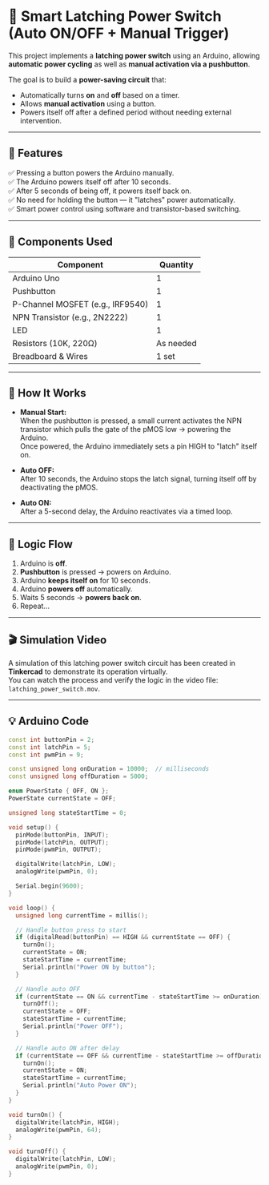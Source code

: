 # 🔌 Smart Latching Power Switch (Auto ON/OFF + Manual Trigger)

This project implements a **latching power switch** using an Arduino, allowing **automatic power cycling** as well as **manual activation via a pushbutton**.

The goal is to build a **power-saving circuit** that:
- Automatically turns **on** and **off** based on a timer.
- Allows **manual activation** using a button.
- Powers itself off after a defined period without needing external intervention.

---

## 🚀 Features

✅ Pressing a button powers the Arduino manually.  
✅ The Arduino powers itself off after 10 seconds.  
✅ After 5 seconds of being off, it powers itself back on.  
✅ No need for holding the button — it "latches" power automatically.  
✅ Smart power control using software and transistor-based switching.

---

## 🧰 Components Used

| Component              | Quantity |
|------------------------|----------|
| Arduino Uno            | 1        |
| Pushbutton             | 1        |
| P-Channel MOSFET (e.g., IRF9540) | 1 |
| NPN Transistor (e.g., 2N2222)    | 1 |
| LED                    | 1        |
| Resistors (10K, 220Ω)  | As needed |
| Breadboard & Wires     | 1 set    |

---

## 🔌 How It Works

- **Manual Start:**  
  When the pushbutton is pressed, a small current activates the NPN transistor which pulls the gate of the pMOS low → powering the Arduino.  
  Once powered, the Arduino immediately sets a pin HIGH to "latch" itself on.

- **Auto OFF:**  
  After 10 seconds, the Arduino stops the latch signal, turning itself off by deactivating the pMOS.

- **Auto ON:**  
  After a 5-second delay, the Arduino reactivates via a timed loop.

---

## 🧠 Logic Flow

1. Arduino is **off**.  
2. **Pushbutton** is pressed → powers on Arduino.  
3. Arduino **keeps itself on** for 10 seconds.  
4. Arduino **powers off** automatically.  
5. Waits 5 seconds → **powers back on**.  
6. Repeat...

---

## 🎬 Simulation Video

A simulation of this latching power switch circuit has been created in **Tinkercad** to demonstrate its operation virtually.  
You can watch the process and verify the logic in the video file: `latching_power_switch.mov`.

---

## 💡 Arduino Code 

```cpp
const int buttonPin = 2;
const int latchPin = 5;
const int pwmPin = 9;

const unsigned long onDuration = 10000;  // milliseconds
const unsigned long offDuration = 5000;

enum PowerState { OFF, ON };
PowerState currentState = OFF;

unsigned long stateStartTime = 0;

void setup() {
  pinMode(buttonPin, INPUT);
  pinMode(latchPin, OUTPUT);
  pinMode(pwmPin, OUTPUT);

  digitalWrite(latchPin, LOW);
  analogWrite(pwmPin, 0);

  Serial.begin(9600);
}

void loop() {
  unsigned long currentTime = millis();

  // Handle button press to start
  if (digitalRead(buttonPin) == HIGH && currentState == OFF) {
    turnOn();
    currentState = ON;
    stateStartTime = currentTime;
    Serial.println("Power ON by button");
  }

  // Handle auto OFF
  if (currentState == ON && currentTime - stateStartTime >= onDuration) {
    turnOff();
    currentState = OFF;
    stateStartTime = currentTime;
    Serial.println("Power OFF");
  }

  // Handle auto ON after delay
  if (currentState == OFF && currentTime - stateStartTime >= offDuration) {
    turnOn();
    currentState = ON;
    stateStartTime = currentTime;
    Serial.println("Auto Power ON");
  }
}

void turnOn() {
  digitalWrite(latchPin, HIGH);
  analogWrite(pwmPin, 64);
}

void turnOff() {
  digitalWrite(latchPin, LOW);
  analogWrite(pwmPin, 0);
}
